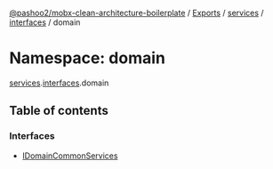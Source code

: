 [@pashoo2/mobx-clean-architecture-boilerplate](../README.md) / [Exports](../modules.md) / [services](services.md) / [interfaces](services.interfaces.md) / domain

# Namespace: domain

[services](services.md).[interfaces](services.interfaces.md).domain

## Table of contents

### Interfaces

- [IDomainCommonServices](../interfaces/services.interfaces.domain.idomaincommonservices.md)

